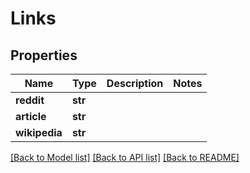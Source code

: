 # Links

## Properties
Name | Type | Description | Notes
------------ | ------------- | ------------- | -------------
**reddit** | **str** |  | 
**article** | **str** |  | 
**wikipedia** | **str** |  | 

[[Back to Model list]](../README.md#documentation-for-models) [[Back to API list]](../README.md#documentation-for-api-endpoints) [[Back to README]](../README.md)


